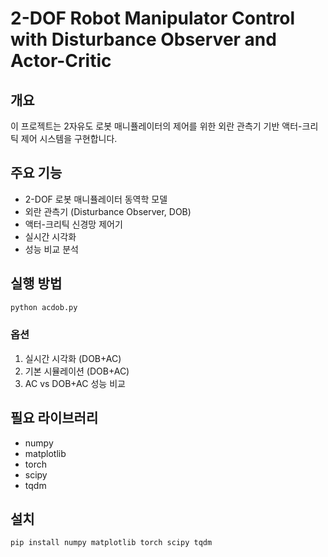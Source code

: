 # 2-DOF Robot Manipulator Control with Disturbance Observer and Actor-Critic

## 개요
이 프로젝트는 2자유도 로봇 매니퓰레이터의 제어를 위한 외란 관측기 기반 액터-크리틱 제어 시스템을 구현합니다.

## 주요 기능
- 2-DOF 로봇 매니퓰레이터 동역학 모델
- 외란 관측기 (Disturbance Observer, DOB)
- 액터-크리틱 신경망 제어기
- 실시간 시각화
- 성능 비교 분석

## 실행 방법
```bash
python acdob.py
```

### 옵션
1. 실시간 시각화 (DOB+AC)
2. 기본 시뮬레이션 (DOB+AC)
3. AC vs DOB+AC 성능 비교

## 필요 라이브러리
- numpy
- matplotlib
- torch
- scipy
- tqdm

## 설치
```bash
pip install numpy matplotlib torch scipy tqdm
```